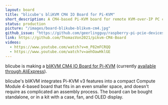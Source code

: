 ```yaml
---
layout: board
title: "blicube's bliKVM CM4 IO Board for Pi-KVM"
short_description: A CM4-based Pi-KVM board for remote KVM-over-IP PC control.
status: production
picture: "/images/board-blikube-blikvm-cm4.jpg"
github_issue: "https://github.com/geerlingguy/raspberry-pi-pcie-devices/issues/345"
link: https://github.com/ThomasVon2021/pikvm-CM4-Board
videos:
  - https://www.youtube.com/watch?v=m_P82mFCRQQ
  - https://www.youtube.com/watch?v=aehOawHklGE
---
```

blicube is making a [bliKVM CM4 IO Board for Pi-KVM](https://github.com/ThomasVon2021/pikvm-CM4-Board) (currently [available through AliExpress](https://www.aliexpress.com/item/1005003262886521.html?spm=a2g0o.store_pc_allProduct.8148356.5.39cd62bejpZaWF)).

blicube's bliKVM integrates Pi-KVM v3 features into a compact Compute Module 4-based board that fits in an even smaller space, and doesn't require as complicated an assembly process. The board can be bought standalone, or in a kit with a case, fan, and OLED display.

